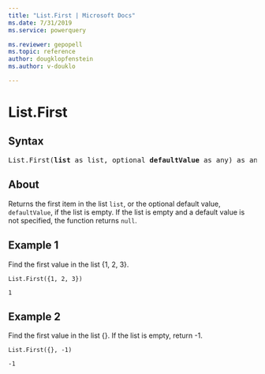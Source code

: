 ```yaml
---
title: "List.First | Microsoft Docs"
ms.date: 7/31/2019
ms.service: powerquery

ms.reviewer: gepopell
ms.topic: reference
author: dougklopfenstein
ms.author: v-douklo

---
```

# List.First

## Syntax

<pre>
List.First(<b>list</b> as list, optional <b>defaultValue</b> as any) as any 
</pre>
  
## About  
Returns the first item in the list `list`, or the optional default value, `defaultValue`, if the list is empty. If the list is empty and a default value is not specified, the function returns `null`.

## Example 1
Find the first value in the list {1, 2, 3}.

```powerquery-m
List.First({1, 2, 3})
```

`1`

## Example 2
Find the first value in the list {}. If the list is empty, return -1.

```powerquery-m
List.First({}, -1)
```

`-1`

